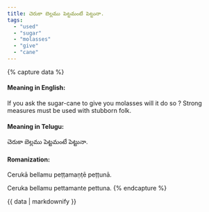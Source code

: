 ```yaml
---
title: చెరుకా బెల్లము పెట్టమంటే పెట్టునా.
tags:
  - "used"
  - "sugar"
  - "molasses"
  - "give"
  - "cane"
---
```


{% capture data %}
#### Meaning in English:
If you ask the sugar-cane to give you molasses will it do so ?
Strong measures must be used with stubborn folk.

#### Meaning in Telugu:
చెరుకా బెల్లము పెట్టమంటే పెట్టునా.

#### Romanization:
Cerukā bellamu peṭṭamaṇṭē peṭṭunā.

Ceruka bellamu pettamante pettuna.
{% endcapture %}

{{ data | markdownify }}

